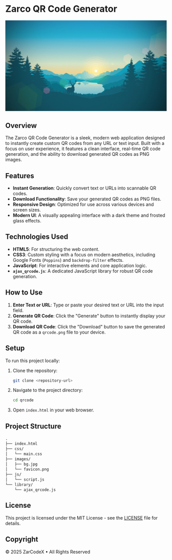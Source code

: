 # Zarco QR Code Generator

![QR Code Generator Screenshot](images/bg.jpg) 

## Overview

The Zarco QR Code Generator is a sleek, modern web application designed to instantly create custom QR codes from any URL or text input. Built with a focus on user experience, it features a clean interface, real-time QR code generation, and the ability to download generated QR codes as PNG images.

## Features

*   **Instant Generation**: Quickly convert text or URLs into scannable QR codes.
*   **Download Functionality**: Save your generated QR codes as PNG files.
*   **Responsive Design**: Optimized for use across various devices and screen sizes.
*   **Modern UI**: A visually appealing interface with a dark theme and frosted glass effects.

## Technologies Used

*   **HTML5**: For structuring the web content.
*   **CSS3**: Custom styling with a focus on modern aesthetics, including Google Fonts (`Poppins`) and `backdrop-filter` effects.
*   **JavaScript**: For interactive elements and core application logic.
*   **`ajax_qrcode.js`**: A dedicated JavaScript library for robust QR code generation.

## How to Use

1.  **Enter Text or URL**: Type or paste your desired text or URL into the input field.
2.  **Generate QR Code**: Click the "Generate" button to instantly display your QR code.
3.  **Download QR Code**: Click the "Download" button to save the generated QR code as a `qrcode.png` file to your device.

## Setup

To run this project locally:

1.  Clone the repository:
    ```bash
    git clone <repository-url>
    ```
2.  Navigate to the project directory:
    ```bash
    cd qrcode
    ```
3.  Open `index.html` in your web browser.

## Project Structure

```
.
├── index.html
├── css/
│   └── main.css
├── images/
│   ├── bg.jpg
│   └── favicon.png
├── js/
│   └── script.js
└── library/
    └── ajax_qrcode.js
```

## License

This project is licensed under the MIT License - see the [LICENSE](LICENSE) file for details.

## Copyright

© 2025 ZarCodeX • All Rights Reserved
